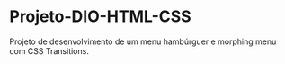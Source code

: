 # Projeto-DIO-HTML-CSS
Projeto de desenvolvimento de um menu hambúrguer e morphing menu com CSS Transitions.
